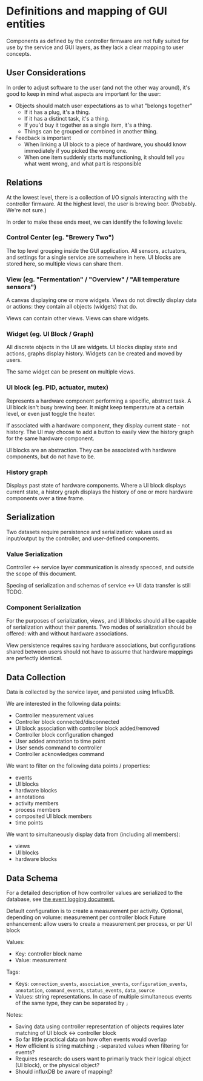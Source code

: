 # Definitions and mapping of GUI entities

Components as defined by the controller firmware are not fully suited for use by the service and GUI layers, as they lack a clear mapping to user concepts.

## User Considerations

In order to adjust software to the user (and not the other way around), it's good to keep in mind what aspects are important for the user:

* Objects should match user expectations as to what "belongs together"
    * If it has a plug, it's a thing.
    * If it has a distinct task, it's a thing.
    * If you'd buy it together as a single item, it's a thing.
    * Things can be grouped or combined in another thing.
* Feedback is important
    * When linking a UI block to a piece of hardware, you should know immediately if you picked the wrong one.
    * When one item suddenly starts malfunctioning, it should tell you what went wrong, and what part is responsible

## Relations

At the lowest level, there is a collection of I/O signals interacting with the controller firmware. At the highest level, the user is brewing beer. (Probably. We're not sure.)

In order to make these ends meet, we can identify the following levels:

### Control Center (eg. "Brewery Two")

The top level grouping inside the GUI application. All sensors, actuators, and settings for a single service are somewhere in here. UI blocks are stored here, so multiple views can share them.

### View (eg. "Fermentation" / "Overview" / "All temperature sensors")

A canvas displaying one or more widgets. Views do not directly display data or actions: they contain all objects (widgets) that do.

Views can contain other views. Views can share widgets.

### Widget (eg. UI Block / Graph)

All discrete objects in the UI are widgets. UI blocks display state and actions, graphs display history. Widgets can be created and moved by users.

The same widget can be present on multiple views.

### UI block (eg. PID, actuator, mutex)
<PlantUml src="block_diagram.puml" title="Block Diagram"/>

Represents a hardware component performing a specific, abstract task. A UI block isn't busy brewing beer. It might keep temperature at a certain level, or even just toggle the heater.

If associated with a hardware component, they display current state - not history. The UI may choose to add a button to easily view the history graph for the same hardware component.

UI blocks are an abstraction. They can be associated with hardware components, but do not have to be.

### History graph

Displays past state of hardware components. Where a UI block displays current state, a history graph displays the history of one or more hardware components over a time frame.

## Serialization

Two datasets require persistence and serialization: values used as input/output by the controller, and user-defined components.

### Value Serialization

Controller <-> service layer communication is already specced, and outside the scope of this document.

Specing of serialization and schemas of service <-> UI data transfer is still TODO.

### Component Serialization

For the purposes of serialization, views, and UI blocks should all be capable of serialization without their parents. 
Two modes of serialization should be offered: with and without hardware associations.

View persistence requires saving hardware associations, but configurations shared between users should not have to assume that hardware mappings are perfectly identical.

## Data Collection

Data is collected by the service layer, and persisted using InfluxDB.

We are interested in the following data points:
* Controller measurement values
* Controller block connected/disconnected
* UI block association with controller block added/removed
* Controller block configuration changed
* User added annotation to time point
* User sends command to controller
* Controller acknowledges command

We want to filter on the following data points / properties:
* events
* UI blocks
* hardware blocks
* annotations
* activity members
* process members
* composited UI block members
* time points

We want to simultaneously display data from (including all members):
* views
* UI blocks
* hardware blocks

## Data Schema

For a detailed description of how controller values are serialized to the database, see [the event logging document.](../reference/event_logging.md)

Default configuration is to create a measurement per activity.
Optional, depending on volume: measurement per controller block
Future enhancement: allow users to create a measurement per process, or per UI block

Values:
* Key: controller block name
* Value: measurement

Tags:
* Keys: `connection_events`, `association_events`, `configuration_events`, `annotation`, `command_events`, `status_events`, `data_source`
* Values: string representations. In case of multiple simultaneous events of the same type, they can be separated by `;`

Notes:
* Saving data using controller representation of objects requires later matching of UI block <-> controller block
* So far little practical data on how often events would overlap
* How efficient is string matching `;`-separated values when filtering for events?
* Requires research: do users want to primarily track their logical object (UI block), or the physical object?
* Should influxDB be aware of mapping?
